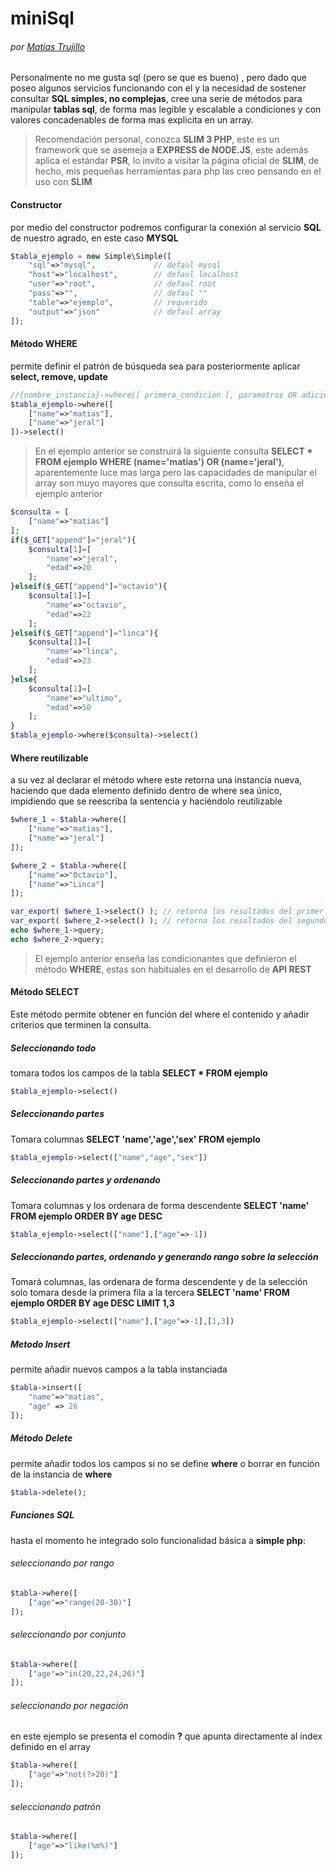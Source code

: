 # miniSql
###### por [Matias Trujillo](http://www.upp.cl)
Personalmente no me gusta sql (pero se que es bueno) , pero dado que poseo algunos servicios funcionando con el y la necesidad de sostener consultar **SQL simples, no complejas**, cree una serie de métodos para manipular **tablas sql**, de forma mas legible y escalable a condiciones y con valores concadenables de forma mas explicita en un array.

> Recomendación personal, conozca **SLIM 3 PHP**, este es un framework que se asemeja a **EXPRESS de NODE.JS**, este además aplica el estándar **PSR**, lo invito a visitar la página oficial de **SLIM**, de hecho, mis pequeñas herramientas para php las creo pensando en el uso con **SLIM**

#### Constructor
por medio del constructor podremos configurar la conexión al servicio **SQL** de nuestro agrado, en este caso **MYSQL**
```php
$tabla_ejemplo = new Simple\Simple([
    "sql"=>"mysql",             // defaul mysql
    "host"=>"localhost",        // defaul localhost
    "user"=>"root",             // defaul root
    "pass"=>"",                 // defaul ""
    "table"=>"ejemplo",         // requerido
    "output"=>"json"            // defaul array
]);
```
#### Método WHERE
permite definir el patrón de búsqueda sea para posteriormente aplicar **select, remove, update**
```php
//{nombre_instancia}->where([ primera_condicion [, parametros OR adicionales] ])
$tabla_ejemplo->where([
    ["name"=>"matias"],
    ["name"=>"jeral"]
])->select()
```
> En el ejemplo anterior se construirá la siguiente consulta **SELECT * FROM ejemplo WHERE (name='matias') OR (name='jeral')**, aparentemente luce mas larga pero las capacidades de manipular el array son muyo mayores que consulta escrita, como lo enseña el ejemplo anterior

```php
$consulta = [
    ["name"=>"matias"]
];
if($_GET["append"]="jeral"){
    $consulta[1]=[
        "name"=>"jeral",
        "edad"=>20
    ];
}elseif($_GET["append"]="octavio"){
    $consulta[1]=[
        "name"=>"octavio",
        "edad"=>22
    ];
}elseif($_GET["append"]="linca"){
    $consulta[1]=[
        "name"=>"linca",
        "edad"=>23
    ];
}else{
    $consulta[1]=[
        "name"=>"ultimo",
        "edad"=>50
    ];
}
$tabla_ejemplo->where($consulta)->select()
```

#### Where reutilizable
a su vez al declarar el método where este retorna una instancia nueva, haciendo que dada elemento definido dentro de where sea único, impidiendo que se reescriba la sentencia y haciéndolo reutilizable
```php
$where_1 = $tabla->where([
    ["name"=>"matias"],
    ["name"=>"jeral"]
]);

$where_2 = $tabla->where([
    ["name"=>"Octavio"],
    ["name"=>"Linca"]
]);

var_export( $where_1->select() ); // retorna los resultados del primer where
var_export( $where_2->select() ); // retorna los resultados del segundo where
echo $where_1->query;
echo $where_2->query;
```
> El ejemplo anterior enseña las condicionantes que definieron el método **WHERE**, estas son habituales en el desarrollo de **API REST**

#### Método SELECT
Este método permite obtener en función del where el contenido y añadir criterios que terminen la consulta.

##### Seleccionando todo
tomara todos los campos de la tabla **SELECT * FROM ejemplo**
```php
$tabla_ejemplo->select()
```
##### Seleccionando partes
Tomara columnas **SELECT 'name','age','sex' FROM ejemplo**
```php
$tabla_ejemplo->select(["name","age","sex"])
```
##### Seleccionando partes y ordenando
Tomara columnas y los ordenara de forma descendente **SELECT 'name' FROM ejemplo ORDER BY age DESC**
```php
$tabla_ejemplo->select(["name"],["age"=>-1])
```
##### Seleccionando partes, ordenando y generando rango sobre la selección
Tomará columnas, las ordenara de forma descendente y de la selección solo tomara desde la primera fila a la tercera **SELECT 'name' FROM ejemplo ORDER BY age DESC LIMIT 1,3**
```php
$tabla_ejemplo->select(["name"],["age"=>-1],[1,3])
```
##### Metodo  Insert
permite añadir nuevos campos a la tabla instanciada
```php
$tabla->insert([
    "name"=>"matias",
    "age" => 26
]);
```
##### Método  Delete
permite añadir todos los campos si no se define **where** o borrar en función de la instancia de **where**
```php
$tabla->delete();
```
##### Funciones SQL
hasta el momento he integrado solo funcionalidad básica a **simple php**:
###### seleccionando por rango
```php
$tabla->where([
    ["age"=>"range(20-30)"]
]);
```
###### seleccionando por conjunto
```php
$tabla->where([
    ["age"=>"in(20,22,24,26)"]
]);
```
###### seleccionando por negación
en este ejemplo se presenta el comodín **?** que apunta directamente al índex definido en el array
```php
$tabla->where([
    ["age"=>"not(?>20)"]
]);
```
###### seleccionando patrón
```php
$tabla->where([
    ["age"=>"like(%m%)"]
]);
```
